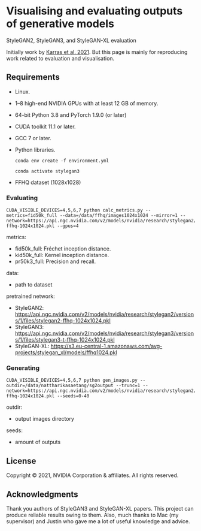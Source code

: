 # Visualising and evaluating outputs of generative models

StyleGAN2, StyleGAN3, and StyleGAN-XL evaluation

Initially work by [Karras et al. 2021](https://github.com/NVlabs/stylegan3). But this page is mainly for reproducing work related to evaluation and visualisation.

## Requirements
- Linux.
- 1–8 high-end NVIDIA GPUs with at least 12 GB of memory.
- 64-bit Python 3.8 and PyTorch 1.9.0 (or later)
- CUDA toolkit 11.1 or later. 
- GCC 7 or later.
- Python libraries.

  ```conda env create -f environment.yml```
  
  ```conda activate stylegan3```
- FFHQ dataset (1028x1028)

### Evaluating
```
CUDA_VISIBLE_DEVICES=4,5,6,7 python calc_metrics.py --metrics=fid50k_full --data=/data/ffhq/images1024x1024 --mirror=1 --network=https://api.ngc.nvidia.com/v2/models/nvidia/research/stylegan2/versions/1/files/stylegan2-ffhq-1024x1024.pkl --gpus=4 
```
metrics:
- fid50k_full: Fréchet inception distance.
- kid50k_full: Kernel inception distance.
- pr50k3_full: Precision and recall.

data:
- path to dataset

pretrained network:
- StyleGAN2: https://api.ngc.nvidia.com/v2/models/nvidia/research/stylegan2/versions/1/files/stylegan2-ffhq-1024x1024.pkl
- StyleGAN3: https://api.ngc.nvidia.com/v2/models/nvidia/research/stylegan3/versions/1/files/stylegan3-t-ffhq-1024x1024.pkl 
- StyleGAN-XL: https://s3.eu-central-1.amazonaws.com/avg-projects/stylegan_xl/models/ffhq1024.pkl

### Generating

```
CUDA_VISIBLE_DEVICES=4,5,6,7 python gen_images.py --outdir=/data/nattharikasaetang/sg2output --trunc=1 --network=https://api.ngc.nvidia.com/v2/models/nvidia/research/stylegan2/versions/1/files/stylegan2-ffhq-1024x1024.pkl --seeds=0-40
```

outdir:
- output images directory

seeds:
- amount of outputs

## License

Copyright © 2021, NVIDIA Corporation & affiliates. All rights reserved.

## Acknowledgments

Thank you authors of StyleGAN3 and StyleGAN-XL papers. This project can produce reliable results owing to them. Also, much thanks to Mac (my supervisor)
 and Justin who gave me a lot of useful knowledge and advice. 
